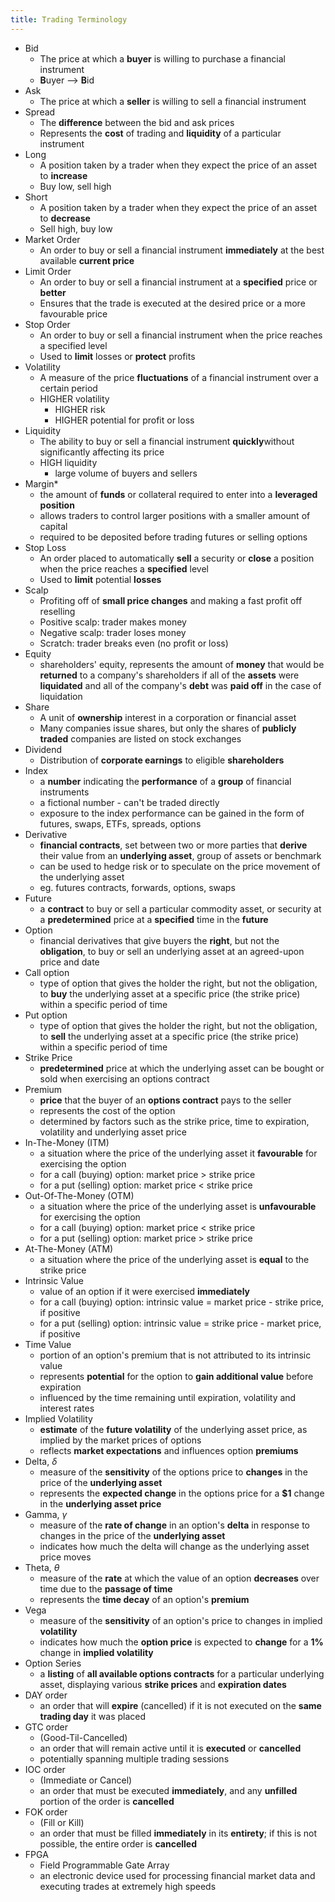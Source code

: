 ```yaml
---
title: Trading Terminology
---
```


- Bid
  - The price at which a **buyer** is willing to purchase a financial instrument
  - **B**uyer --> **B**id
- Ask
  - The price at which a **seller** is willing to sell a financial instrument
- Spread
  - The **difference** between the bid and ask prices
  - Represents the **cost** of trading and **liquidity** of a particular instrument
- Long
  - A position taken by a trader when they expect the price of an asset to **increase**
  - Buy low, sell high
- Short
  - A position taken by a trader when they expect the price of an asset to **decrease**
  - Sell high, buy low
- Market Order
  - An order to buy or sell a financial instrument **immediately** at the best available **current price**
- Limit Order
  - An order to buy or sell a financial instrument at a **specified** price or **better**
  - Ensures that the trade is executed at the desired price or a more favourable price
- Stop Order
  - An order to buy or sell a financial instrument when the price reaches a specified level
  - Used to **limit** losses or **protect** profits
- Volatility
  - A measure of the price **fluctuations** of a financial instrument over a certain period
  - HIGHER volatility
    - HIGHER risk
    - HIGHER potential for profit or loss
- Liquidity
  - The ability to buy or sell a financial instrument **quickly**without significantly affecting its price
  - HIGH liquidity
    - large volume of buyers and sellers
- Margin*
  - the amount of **funds** or collateral required to enter into a **leveraged position**
  - allows traders to control larger positions with a smaller amount of capital
  - required to be deposited before trading futures or selling options
- Stop Loss
  - An order placed to automatically **sell** a security or **close** a position when the price reaches a **specified** level
  - Used to **limit** potential **losses**
- Scalp
  - Profiting off of **small price changes** and making a fast profit off reselling
  - Positive scalp: trader makes money
  - Negative scalp: trader loses money
  - Scratch: trader breaks even (no profit or loss)
- Equity
  - shareholders' equity, represents the amount of **money** that would be **returned** to a company's shareholders if all of the **assets** were **liquidated** and all of the company's **debt** was **paid off** in the case of liquidation
- Share
  - A unit of **ownership** interest in a corporation or financial asset
  - Many companies issue shares, but only the shares of **publicly traded** companies are listed on stock exchanges
- Dividend
  - Distribution of **corporate earnings** to eligible **shareholders**
- Index
  - a **number** indicating the **performance** of a **group** of financial instruments
  - a fictional number - can't be traded directly
  - exposure to the index performance can be gained in the form of futures, swaps, ETFs, spreads, options
- Derivative
  - **financial contracts**, set between two or more parties that **derive** their value from an **underlying asset**, group of assets or benchmark
  - can be used to hedge risk or to speculate on the price movement of the underlying asset
  - eg. futures contracts, forwards, options, swaps
- Future
  - a **contract** to buy or sell a particular commodity asset, or security at a **predetermined** price at a **specified** time in the **future**
- Option
  - financial derivatives that give buyers the **right**, but not the **obligation**, to buy or sell an underlying asset at an agreed-upon price and date
- Call option
  - type of option that gives the holder the right, but not the obligation, to **buy** the underlying asset at a specific price (the strike price) within a specific period of time
- Put option
  - type of option that gives the holder the right, but not the obligation, to **sell** the underlying asset at a specific price (the strike price) within a specific period of time
- Strike Price
  - **predetermined** price at which the underlying asset can be bought or sold when exercising an options contract
- Premium
  - **price** that the buyer of an **options contract** pays to the seller
  - represents the cost of the option
  - determined by factors such as the strike price, time to expiration, volatility and underlying asset price
- In-The-Money (ITM)
  - a situation where the price of the underlying asset it **favourable** for exercising the option
  - for a call (buying) option: market price > strike price
  - for a put (selling) option: market price < strike price
- Out-Of-The-Money (OTM)
  - a situation where the price of the underlying asset is **unfavourable** for exercising the option
  - for a call (buying) option: market price < strike price
  - for a put (selling) option: market price > strike price
- At-The-Money (ATM)
  - a situation where the price of the underlying asset is **equal** to the strike price
- Intrinsic Value
  - value of an option if it were exercised **immediately**
  - for a call (buying) option: intrinsic value = market price - strike price, if positive
  - for a put (selling) option: intrinsic value = strike price - market price, if positive
- Time Value
  - portion of an option's premium that is not attributed to its intrinsic value
  - represents **potential** for the option to **gain additional value** before expiration
  - influenced by the time remaining until expiration, volatility and interest rates
- Implied Volatility
  - **estimate** of the **future volatility** of the underlying asset price, as implied by the market prices of options
  - reflects **market expectations** and influences option **premiums**
- Delta, $\delta$
  - measure of the **sensitivity** of the options price to **changes** in the price of the **underlying asset**
  - represents the **expected change** in the options price for a **$1** change in the **underlying asset price**
- Gamma, $\gamma$
  - measure of the **rate of change** in an option's **delta** in response to changes in the price of the **underlying asset**
  - indicates how much the delta will change as the underlying asset price moves
- Theta, $\theta$
  - measure of the **rate** at which the value of an option **decreases** over time due to the **passage of time**
  - represents the **time decay** of an option's **premium**
- Vega
  - measure of the **sensitivity** of an option's price to changes in implied **volatility**
  - indicates how much the **option price** is expected to **change** for a **1%** change in **implied volatility**
- Option Series
  - a **listing** of **all available options contracts** for a particular underlying asset, displaying various **strike prices** and **expiration dates**
- DAY order
  - an order that will **expire** (cancelled) if it is not executed on the **same trading day** it was placed
- GTC order
  - (Good-Til-Cancelled)
  - an order that will remain active until it is **executed** or **cancelled**
  - potentially spanning multiple trading sessions
- IOC order
  - (Immediate or Cancel)
  - an order that must be executed **immediately**, and any **unfilled** portion of the order is **cancelled**
- FOK order
  - (Fill or Kill)
  - an order that must be filled **immediately** in its **entirety**; if this is not possible, the entire order is **cancelled**
- FPGA
  - Field Programmable Gate Array
  - an electronic device used for processing financial market data and executing trades at extremely high speeds